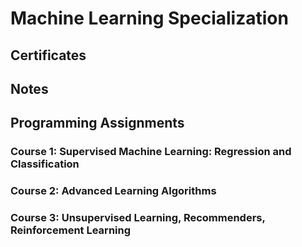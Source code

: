 # Machine Learning Specialization

## Certificates


## Notes


## Programming Assignments
### Course 1: Supervised Machine Learning: Regression and Classification

### Course 2: Advanced Learning Algorithms

### Course 3: Unsupervised Learning, Recommenders, Reinforcement Learning
